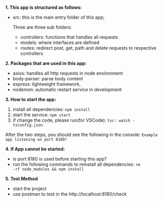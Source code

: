  <b>1. This app is structured as follows:</b>
* src: this is the main entry folder of this app;
     
     Three are three sub folders: 
     * controllers: functions that handles all requests
     * models: where interfaces are defined
     * routes: redirect post, get, path and delete requests to respective controllers

<b>2. Packages that are used in this app:</b>

* axios: handles all http requests in node environment
* body-parser: parse body content
* express: lightweight framework,
* nodemon: automatic restart service in development

<b>3. How to start the app:</b>
1. install all dependencies:
<code>npm install </code>
2. start the service:
<code>npm start</code>
3. if change the code, please run(for VSCode):
<code>tsc: watch - tsconfig.json</code>

After the two steps, you should see the following in the console:
<code>Example app listening on port 8180!
</code>

<b>4. If App cannot be started:</b>
* is port 8180 is used before starting this app?
* run the following commands to reinstall all dependencies:
<code>rm -rf node_modules && npm install </code>

<b>5. Test Method</b>
* start the project 
* use postman to test in the http://localhost:8180/check


